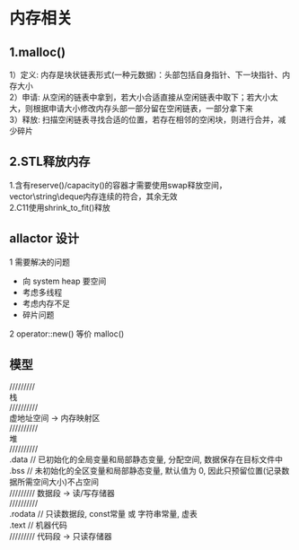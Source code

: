 
# 内存相关

## 1.malloc()

1）定义: 内存是块状链表形式(一种元数据)：头部包括自身指针、下一块指针、内存大小  
2）申请: 从空闲的链表中拿到，若大小合适直接从空闲链表中取下；若大小太大，则根据申请大小修改内存头部一部分留在空闲链表，一部分拿下来  
3）释放: 扫描空闲链表寻找合适的位置，若存在相邻的空闲块，则进行合并，减少碎片

## 2.STL释放内存

1.含有reserve()/capacity()的容器才需要使用swap释放空间，vector\string\deque内存连续的符合，其余无效  
2.C11使用shrink_to_fit()释放

## allactor 设计

1 需要解决的问题

- 向 system heap 要空间
- 考虑多线程
- 考虑内存不足
- 碎片问题

2 operator::new() 等价 malloc()

## 模型

/////////  
栈  
//////////  
虚地址空间 -> 内存映射区  
//////////  
堆  
//////////  
.data // 已初始化的全局变量和局部静态变量, 分配空间, 数据保存在目标文件中  
.bss // 未初始化的全区变量和局部静态变量, 默认值为 0, 因此只预留位置(记录数据所需空间大小)不占空间  
///////// 数据段 -> 读/写存储器  
//////////  
.rodata // 只读数据段, const常量 或 字符串常量, 虚表   
.text // 机器代码  
///////// 代码段 -> 只读存储器  
